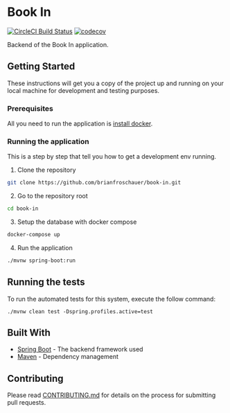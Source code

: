 # Book In

[![CircleCI Build Status](https://circleci.com/gh/brianfroschauer/book-in.svg?style=shield)](https://circleci.com/gh/brianfroschauer/book-in)
[![codecov](https://codecov.io/gh/brianfroschauer/book-in/branch/develop/graph/badge.svg?token=3QBUAZRICH)](undefined)

Backend of the Book In application.

## Getting Started

These instructions will get you a copy of the project up and running on your local machine for development and testing purposes.

### Prerequisites

All you need to run the application is [install docker](https://www.docker.com/get-started).

### Running the application

This is a step by step that tell you how to get a development env running.

1. Clone the repository

```bash
git clone https://github.com/brianfroschauer/book-in.git
```

2. Go to the repository root

```bash
cd book-in
```

3. Setup the database with docker compose

```bash
docker-compose up
```

4. Run the application

```bash
./mvnw spring-boot:run
```

## Running the tests

To run the automated tests for this system, execute the follow command:

```
./mvnw clean test -Dspring.profiles.active=test
```

## Built With

* [Spring Boot](https://spring.io/projects/spring-boot) - The backend framework used
* [Maven](https://maven.apache.org/) - Dependency management

## Contributing

Please read [CONTRIBUTING.md](https://github.com/brianfroschauer/book-in/blob/develop/CONTRIBUTING.md) for details on the process for submitting pull requests.
